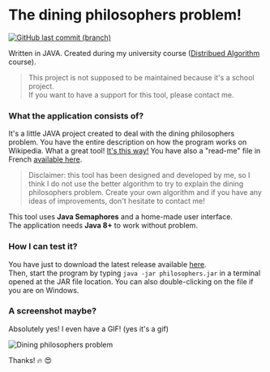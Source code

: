 # The dining philosophers problem!
[![GitHub last commit (branch)](https://img.shields.io/github/last-commit/utarwyn/dining-philosophers-problem/master.svg?style=flat-square)](https://github.com/utarwyn/dining-philosophers-problem/commits/master)

Written in JAVA. Created during my university course ([Distribued Algorithm](https://en.wikipedia.org/wiki/Distributed_algorithm) course).

>
> This project is not supposed to be maintained because it's a school project.\
> If you want to have a support for this tool, please contact me. 
>

### What the application consists of?

It's a little JAVA project created to deal with the dining philosophers problem. You have the entire description on how the program works on Wikipedia. What a great tool! [It's this way!](https://en.wikipedia.org/wiki/Dining_philosophers_problem) You have also a "read-me" file in French [available here](https://github.com/utarwyn/dining-philosophers-problem/blob/master/LisezMoi.pdf).

> Disclaimer: this tool has been designed and developed by me, so I think I do not use the better algorithm to try to explain the dining philosophers problem. Create your own algorithm and if you have any ideas of improvements, don't hesitate to contact me!

This tool uses **Java Semaphores** and a home-made user interface. \
The application needs **Java 8+** to work without problem.

### How I can test it?

You have just to download the latest release available [here](https://github.com/utarwyn/dining-philosophers-problem/releases). \
Then, start the program by typing `java -jar philosophers.jar` in a terminal opened at the JAR file location. You can also double-clicking on the file if you are on Windows.

### A screenshot maybe?

Absolutely yes! I even have a GIF! (yes it's a gif)

![Dining philosophers problem](https://i.imgur.com/jL5lLbl.gif)

Thanks! :fire: :heart_eyes: